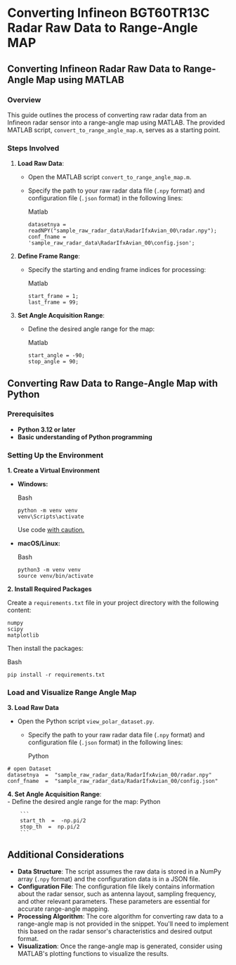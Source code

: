 
# Converting Infineon BGT60TR13C Radar Raw Data to Range-Angle MAP
## Converting Infineon Radar Raw Data to Range-Angle Map using MATLAB

### Overview

This guide outlines the process of converting raw radar data from an Infineon radar sensor into a range-angle map using MATLAB. The provided MATLAB script,  `convert_to_range_angle_map.m`, serves as a starting point.

### Steps Involved

1.  **Load Raw Data**:
    
    -   Open the MATLAB script `convert_to_range_angle_map.m`.
    -   Specify the path to your raw radar data file (`.npy` format) and configuration file (`.json` format) in the following lines:
        
        Matlab
        
        ```
        datasetnya = readNPY("sample_raw_radar_data\RadarIfxAvian_00\radar.npy");
        conf_fname = 'sample_raw_radar_data\RadarIfxAvian_00\config.json';
        
        ```
        
        
2.  **Define Frame Range**:
    
    -   Specify the starting and ending frame indices for processing:
        
        Matlab
        
        ```
        start_frame = 1;
        last_frame = 99;
        
        ```
        
        
3.  **Set Angle Acquisition Range**:
    
    -   Define the desired angle range for the map:
        
        Matlab
        
        ```
        start_angle = -90;
        stop_angle = 90;
        
        ```
        
        





## Converting Raw Data to Range-Angle Map with Python


### Prerequisites

-   **Python 3.12 or later**
-   **Basic understanding of Python programming**

### Setting Up the Environment

**1. Create a Virtual Environment**

-   **Windows:**
    
    Bash
    
    ```
    python -m venv venv
    venv\Scripts\activate
    
    ```
    
    Use code [with caution.](/faq#coding)
    
-   **macOS/Linux:**
    
    Bash
    
    ```
    python3 -m venv venv
    source venv/bin/activate
    
    ```
    
    

**2. Install Required Packages**



Create a `requirements.txt` file in your project directory with the following content:

```
numpy
scipy
matplotlib

```

Then install the packages:

Bash

```
pip install -r requirements.txt

```

### Load and Visualize Range Angle Map

**3. Load Raw Data**
-   Open the Python script `view_polar_dataset.py`.
    -   Specify the path to your raw radar data file (`.npy` format) and configuration file (`.json` format) in the following lines:
        
        Python    
```
# open Dataset
datasetnya  =  "sample_raw_radar_data/RadarIfxAvian_00/radar.npy"
conf_fname  =  "sample_raw_radar_data/RadarIfxAvian_00/config.json"
  ```
  
  **4. Set Angle Acquisition Range**:  
    -   Define the desired angle range for the map:
        Python
        
        ```
        start_th  =  -np.pi/2
        stop_th  =  np.pi/2
        ```
## Additional Considerations

-   **Data Structure**: The script assumes the raw data is stored in a NumPy array (`.npy` format) and the configuration data is in a JSON file.
-   **Configuration File**: The configuration file likely contains information about the radar sensor, such as antenna layout, sampling frequency, and other relevant parameters. These parameters are essential for accurate range-angle mapping.
-   **Processing Algorithm**: The core algorithm for converting raw data to a range-angle map is not provided in the snippet. You'll need to implement this based on the radar sensor's characteristics and desired output format.
-   **Visualization**: Once the range-angle map is generated, consider using MATLAB's plotting functions to visualize the results.
<!--stackedit_data:
eyJoaXN0b3J5IjpbLTM3Njc2Mjk1OSwxNjAyODcxNzE0LDIwOT
MyNzQyMjMsLTE1MDI4ODI1NjYsLTEzOTg5MjEzMDcsLTE1NjIx
MDA0MzAsMTQzMjIzNzQ5NiwyMDYxMzYwMTc1XX0=
-->